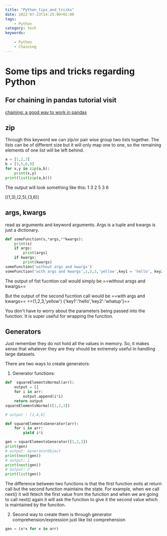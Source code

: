 ```yaml
---
title: "Python_tips_and_trciks"
date: 2022-07-23T14:25:00+02:00
tags:
    - Python
category: tech
keywords:
    
    - Python
    - Chaining
---
```



# Some tips and tricks regarding Python
## For chaining in pandas tutorial visit
[chaining: a good way to work in pandas](https://github.com/sudo-umar/python/blob/main/practice.ipynb)
## zip 

Through this keyword we can zip/or pair wise group two lists together. The lists can be of different size but it will only map one to one, so the remaining elements of one list will be left behind.
```python
a = [1,2,3]
b = [3,5,6,9]
for x,y in zip(a,b):
	print(x,y)
print(list(zip(a,b)))
```

The output will look something like this:
1 3
2 5 
3 6

[(1,3),(2,5),(3,6)]

## args, kwargs

read as arguments and keyword arguments. Args is a tuple and kwargs is just a dictionary.

```python
def someFunction(s,*args,**kwargs):
	print(s)
	if args:
		print(args)
	if kwargs:
		print(kwargs)
someFunction('without args and kwargs')
someFunction('with args and kwargs',1,2,3,'yellow',key1 = 'hello', key2 = 'whatup')
```



The output of fist fucntion call would simply be 
==without arsgs and kwargs==

But the output of the second fucntion call would be 
==with args and kwargs==
==(1,2,3,'yellow')
{'key1':'hello','key2':'whatup'}==

You don't have to worry about the parameters being passed into the function. It is super useful for wrapping the funciton.

## Generators

Just remember they do not hold all the values in memory. So, it makes sense that whatever they are they should be extremely useful in handling large datasets.

There are two ways to create generators:
1. Generator functions:

```python
def  squareElementsNormal(arr):
	output = []
	for i in arr:
		output.append(i*i)
	return output
squareElementsNormal([1,2,3])

# output : [1,4,6]

def squareElementsGenerator(arr):
	for i in arr:
		yield i*i

gen = squarElementsGenerator([1,2,3])
print(gen)
# output: GeneratorObject
print(next(gen))
# output: 1
print(next(gen))
# output: 2
print(list(gen))
```

The difference between two functions is that the first function exits at return call but the second function maintains the state. For example, when we call next() it will fetech the first value from the function and when we are going to call next() again it will ask the function to give it the second value which is maintained by the funciton. 

2. Second way to create them is through  generator comprehension/expression just like list comprehension
```python
gen = (x*x for x in arr)
```
